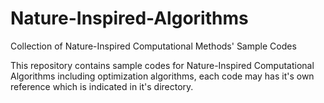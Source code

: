 # Nature-Inspired-Algorithms
Collection of Nature-Inspired Computational Methods' Sample Codes

This repository contains sample codes for Nature-Inspired Computational Algorithms including optimization algorithms, each code may has it's own reference which is indicated in it's directory.
